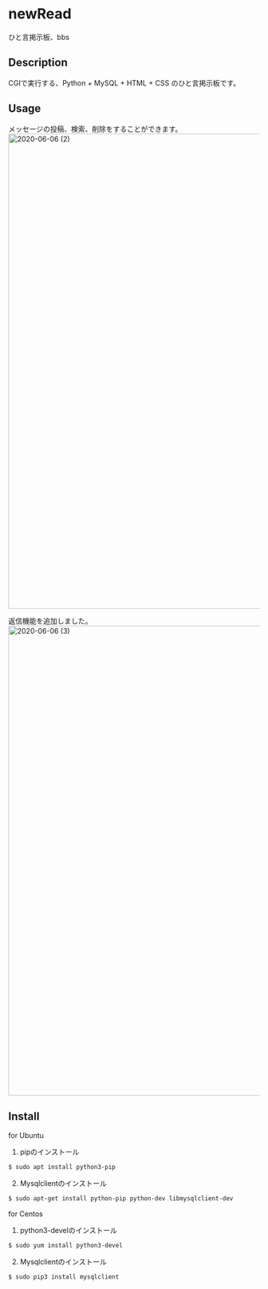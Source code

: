 
# newRead

ひと言掲示板、bbs

## Description

CGIで実行する、Python + MySQL + HTML + CSS のひと言掲示板です。

## Usage

メッセージの投稿、検索、削除をすることができます。
<img width="951" alt="2020-06-06 (2)" src="https://user-images.githubusercontent.com/65747602/83969919-ab30ea00-a90d-11ea-8bd7-af9000107a84.png">

返信機能を追加しました。
<img width="941" alt="2020-06-06 (3)" src="https://user-images.githubusercontent.com/65747602/83969926-af5d0780-a90d-11ea-8212-ccc89b3e6539.png">

## Install
  
for Ubuntu  
1. pipのインストール  
```bash
$ sudo apt install python3-pip
```
2. Mysqlclientのインストール  
```bash
$ sudo apt-get install python-pip python-dev libmysqlclient-dev
```

for Centos
1. python3-develのインストール
```bash
$ sudo yum install python3-devel
```
2. Mysqlclientのインストール
```bash
$ sudo pip3 install mysqlclient
```
